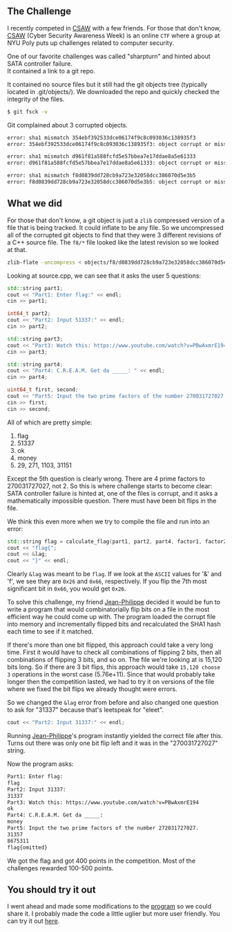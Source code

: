 

## The Challenge

I recently competed in [CSAW](https://ctf.isis.poly.edu/) with a few friends.  For those that don't know,
[CSAW](https://ctf.isis.poly.edu/) (Cyber Security Awareness Week) is an online `CTF` where a group at NYU Poly puts up challenges related to
computer security.

One of our favorite challenges was called "sharpturn" and hinted about SATA controller failure.  
It contained a link to a git repo.

It contained no source files but it still had the git objects tree (typically located in .git/objects/).
We downloaded the repo and quickly checked the integrity of the files.

```bash
$ git fsck -v
```

Git complained about 3 corrupted objects.

```bash
error: sha1 mismatch 354ebf392533dce06174f9c8c093036c138935f3
error: 354ebf392533dce06174f9c8c093036c138935f3: object corrupt or missing

error: sha1 mismatch d961f81a588fcfd5e57bbea7e17ddae8a5e61333
error: d961f81a588fcfd5e57bbea7e17ddae8a5e61333: object corrupt or missing

error: sha1 mismatch f8d0839dd728cb9a723e32058dcc386070d5e3b5
error: f8d0839dd728cb9a723e32058dcc386070d5e3b5: object corrupt or missing
```

## What we did

For those that don't know, a git object is just a `zlib` compressed version
of a file that is being tracked.  It could inflate to be any file.  So we uncompressed
all of the corrupted git objects to find that they were 3 different revisions
of a C++ source file. The `f8/*` file looked like the latest revision so we looked at that.


```bash
zlib-flate -uncompress < objects/f8/d0839dd728cb9a723e32058dcc386070d5e3b5 > source.cpp
```

Looking at source.cpp, we can see that it asks the user 5 questions:

```cpp
std::string part1;
cout << "Part1: Enter flag:" << endl;
cin >> part1;

int64_t part2;
cout << "Part2: Input 51337:" << endl;
cin >> part2;

std::string part3;
cout << "Part3: Watch this: https://www.youtube.com/watch?v=PBwAxmrE194" << endl;
cin >> part3;

std::string part4;
cout << "Part4: C.R.E.A.M. Get da _____: " << endl;
cin >> part4;

uint64_t first, second;
cout << "Part5: Input the two prime factors of the number 270031727027." << endl;
cin >> first;
cin >> second;
```

All of which are pretty simple:

1. flag
2. 51337
3. ok
4. money
5. 29, 271, 1103, 31151

Except the 5th question is clearly wrong.  There are 4 prime factors to 270031727027,
not 2.  So this is where challenge starts to become clear: SATA controller failure is hinted at,
one of the files is corrupt, and it asks a mathematically impossible question.  There must
have been bit flips in the file.

We think this even more when we try to compile the file and run into an error:

```cpp
std::string flag = calculate_flag(part1, part2, part4, factor1, factor2);
cout << "flag{";
cout << &lag;
cout << "}" << endl;
```

Clearly `&lag` was meant to be `flag`.  If we look at the `ASCII` values for '&' and 'f',
we see they are `0x26` and `0x66`, respectively.  If you flip the 7th most significant bit in
`0x66`, you would get `0x26`.

To solve this challenge, my friend [Jean-Philippe](https://github.com/jpouellet) decided it would be fun to write a program
that would combinatorially flip bits on a file in the most efficient way he could come up with.
The program loaded the corrupt file into memory and incrementally flipped bits and recalculated the
SHA1 hash each time to see if it matched.  

If there's more than one bit flipped, this approach could take a very long time.  First it would
have to check all combinations of flipping 2 bits, then all combinations of flipping 3 bits, and so on.
The file we're looking at is 15,120 bits long.  So if there are 3 bit flips, this approach would take
`15,120 choose 3` operations in the worst case (5.76e+11).  Since that would probably take longer then the competition lasted,
we had to try it on versions of the file where we fixed the bit flips we already thought were errors.

So we changed the `&lag` error from before and also changed one question to ask for "31337" because
that's leetspeak for "eleet".

```cpp
cout << "Part2: Input 31337:" << endl;
```

Running [Jean-Philippe](https://github.com/jpouellet)'s program instantly yielded the correct file after this.  Turns
out there was only one bit flip left and it was in the "270031727027" string.

Now the program asks:

```bash
Part1: Enter flag:
flag
Part2: Input 31337:
31337
Part3: Watch this: https://www.youtube.com/watch?v=PBwAxmrE194
ok
Part4: C.R.E.A.M. Get da _____:
money
Part5: Input the two prime factors of the number 272031727027.
31357
8675311
flag{omitted}
```

We got the flag and got 400 points in the competition. Most of the challenges rewarded 100-500 points.

## You should try it out

I went ahead and made some modifications to the [program](https://github.com/conorpp/bitflipper) so we could share it.  I probably made the code a little uglier
but more user friendly.  You can try it out [here](https://github.com/conorpp/bitflipper).

